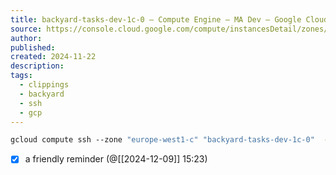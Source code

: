 ```yaml
---
title: backyard-tasks-dev-1c-0 – Compute Engine – MA Dev – Google Cloud console
source: https://console.cloud.google.com/compute/instancesDetail/zones/europe-west1-c/instances/backyard-tasks-dev-1c-0?authuser=1&inv=1&invt=AbiKPQ&project=ma-dev2
author: 
published: 
created: 2024-11-22
description: 
tags:
  - clippings
  - backyard
  - ssh
  - gcp
---
```

```bash
gcloud compute ssh --zone "europe-west1-c" "backyard-tasks-dev-1c-0"  --project "ma-dev2"
```

- [x] a friendly reminder (@[[2024-12-09]] 15:23)
